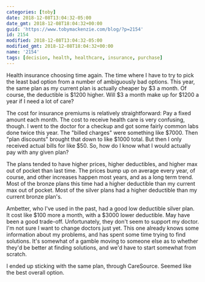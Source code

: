 ```yaml
---
categories: [toby]
date: 2018-12-08T13:04:32-05:00
date_gmt: 2018-12-08T18:04:32+00:00
guid: 'https://www.tobymackenzie.com/blog/?p=2154'
id: 2154
modified: 2018-12-08T13:04:32-05:00
modified_gmt: 2018-12-08T18:04:32+00:00
name: '2154'
tags: [decision, health, healthcare, insurance, purchase]
---
```


Health insurance choosing time again.<!--more-->  The time where I have to try to pick the least bad option from a number of ambiguously bad options.  This year, the same plan as my current plan is actually cheaper by $3 a month.  Of course, the deductible is $1200 higher.  Will $3 a month make up for $1200 a year if I need a lot of care?

The cost for insurance premiums is relatively straightforward:  Pay a fixed amount each month.  The cost to receive health care is very confusing, though.  I went to the doctor for a checkup and got some fairly common labs done twice this year.  The "billed charges" were something like $7000.  Then "plan discounts" brought that down to like $1000 total.  But then I only received actual bills for like $50.  So, how do I know what I would actually pay with any given plan?

The plans tended to have higher prices, higher deductibles, and higher max out of pocket than last time.  The prices bump up on average every year, of course, and other increases happen most years, and as a long term trend.  Most of the bronze plans this time had a higher deductible than my current max out of pocket.  Most of the silver plans had a higher deductible than my current bronze plan's.

Ambetter, who I've used in the past, had a good low deductible silver plan.  It cost like $100 more a month, with a $3000 lower deductible.  May have been a good trade-off.  Unfortunately, they don't seem to support my doctor.  I'm not sure I want to change doctors just yet.  This one already knows some information about my problems, and has spent some time trying to find solutions.  It's somewhat of a gamble moving to someone else as to whether they'd be better at finding solutions, and we'd have to start somewhat from scratch.

I ended up sticking with the same plan, through CareSource.  Seemed like the best overall option.
